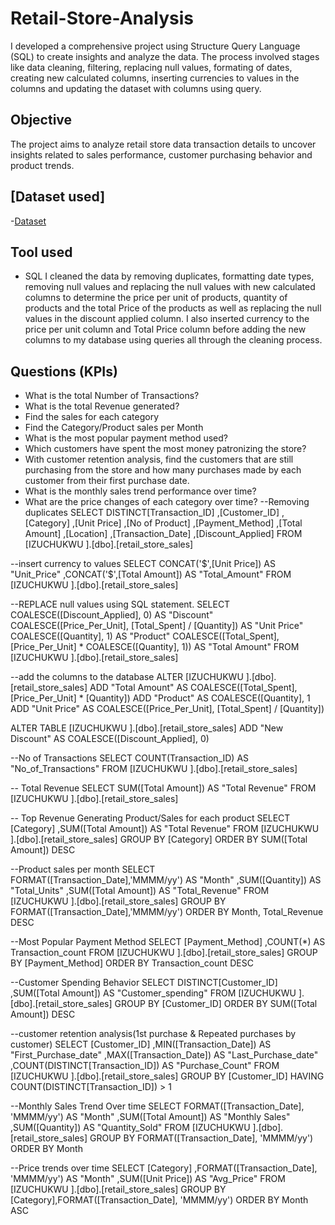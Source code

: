 # Retail-Store-Analysis
I developed a comprehensive project using Structure Query Language (SQL) to create insights and analyze the data. The process involved stages like data cleaning, filtering, replacing null values, formating of dates, creating new calculated columns, inserting currencies to values in the columns and updating the dataset with columns using query.
## Objective
The project aims to analyze retail store data transaction details to uncover insights related to sales performance, customer purchasing behavior and product trends.
## [Dataset used]
-<a href= "https://github.com/Slyomeye/Retail-Store-Analysis/blob/main/retail_store_sales.csv">Dataset</a>
 ## Tool used 
-	SQL
I cleaned the data by removing duplicates, formatting date types, removing null values and replacing the null values with new calculated columns to determine the price per unit of products, quantity of products and the total Price of the products as well as replacing the null values in the discount applied column. I also inserted currency to the price per unit column and Total Price column before adding the new columns to my database using queries all through the cleaning process.

## Questions (KPIs)
-	What is the total Number of Transactions?
-	What is the total Revenue generated?
-	Find the sales for each category
-	Find the Category/Product sales per Month
-	What is the most popular payment method used?
-	Which customers have spent the most money patronizing the store?
-	With customer retention analysis, find the customers that are still purchasing from the store and how many purchases made by each customer from their first purchase date.
-	What is the monthly sales trend performance over time?
-	What are the price changes of each category over time?
--Removing duplicates
SELECT DISTINCT[Transaction_ID]
      ,[Customer_ID]
      ,[Category]
	  ,[Unit Price]
	  ,[No of Product]
      ,[Payment_Method]
	  ,[Total Amount]
      ,[Location]
      ,[Transaction_Date]
      ,[Discount_Applied]
  FROM [IZUCHUKWU ].[dbo].[retail_store_sales]

  --insert currency to values
  SELECT CONCAT('$',[Unit Price]) AS "Unit_Price"
       ,CONCAT('$',[Total Amount]) AS "Total_Amount"
  FROM [IZUCHUKWU ].[dbo].[retail_store_sales]

  --REPLACE null values using SQL statement.
SELECT
 COALESCE([Discount_Applied], 0) AS "Discount"
 COALESCE([Price_Per_Unit], [Total_Spent] / [Quantity]) AS "Unit Price"
 COALESCE([Quantity], 1) AS "Product"
 COALESCE([Total_Spent], [Price_Per_Unit] * COALESCE([Quantity], 1)) AS "Total Amount"
  FROM [IZUCHUKWU ].[dbo].[retail_store_sales]

  --add the columns to the  database
  ALTER [IZUCHUKWU ].[dbo].[retail_store_sales]
  ADD "Total Amount" AS COALESCE([Total_Spent], [Price_Per_Unit] * [Quantity])
  ADD "Product" AS COALESCE([Quantity], 1 
  ADD "Unit Price" AS COALESCE([Price_Per_Unit], [Total_Spent] / [Quantity]) 
    

  ALTER TABLE [IZUCHUKWU ].[dbo].[retail_store_sales]
  ADD "New Discount" AS COALESCE([Discount_Applied], 0) 

--No of Transactions
 SELECT COUNT(Transaction_ID) AS "No_of_Transactions"
  FROM  [IZUCHUKWU ].[dbo].[retail_store_sales] 

-- Total Revenue
SELECT SUM([Total Amount]) AS "Total Revenue"
  FROM [IZUCHUKWU ].[dbo].[retail_store_sales]


  -- Top Revenue Generating Product/Sales for each product
  SELECT [Category]
        ,SUM([Total Amount]) AS "Total Revenue"
 FROM [IZUCHUKWU ].[dbo].[retail_store_sales]
  GROUP BY [Category]
  ORDER BY SUM([Total Amount]) DESC

  --Product sales per month
  SELECT FORMAT([Transaction_Date],'MMMM/yy') AS "Month"
		,SUM([Quantity]) AS "Total_Units"
		,SUM([Total Amount]) AS "Total_Revenue"
	FROM  [IZUCHUKWU ].[dbo].[retail_store_sales]
	GROUP BY FORMAT([Transaction_Date],'MMMM/yy')
	ORDER BY Month, Total_Revenue DESC

  --Most Popular Payment Method
  SELECT [Payment_Method]
        ,COUNT(*) AS Transaction_count
  FROM  [IZUCHUKWU ].[dbo].[retail_store_sales]
  GROUP BY [Payment_Method]
  ORDER BY Transaction_count DESC

 
  --Customer Spending Behavior
  SELECT DISTINCT[Customer_ID]
        ,SUM([Total Amount]) AS "Customer_spending"
 FROM [IZUCHUKWU ].[dbo].[retail_store_sales]
 GROUP BY [Customer_ID]
 ORDER BY SUM([Total Amount]) DESC

 --customer retention analysis(1st purchase & Repeated purchases by customer)
 SELECT [Customer_ID]
       ,MIN([Transaction_Date]) AS "First_Purchase_date"
	   ,MAX([Transaction_Date]) AS "Last_Purchase_date"
	   ,COUNT(DISTINCT[Transaction_ID]) AS "Purchase_Count"
  FROM [IZUCHUKWU ].[dbo].[retail_store_sales]
  GROUP BY [Customer_ID]
  HAVING COUNT(DISTINCT[Transaction_ID]) > 1


  
 --Monthly Sales Trend Over time
 SELECT FORMAT([Transaction_Date], 'MMMM/yy') AS "Month"
       ,SUM([Total Amount]) AS "Monthly Sales"
	   ,SUM([Quantity]) AS "Quantity_Sold"
 FROM [IZUCHUKWU ].[dbo].[retail_store_sales]
 GROUP BY FORMAT([Transaction_Date], 'MMMM/yy')
 ORDER BY Month

 --Price trends over time
 SELECT [Category]
	   ,FORMAT([Transaction_Date], 'MMMM/yy') AS "Month"
	   ,SUM([Unit Price]) AS "Avg_Price" 
	FROM [IZUCHUKWU ].[dbo].[retail_store_sales]
	GROUP BY [Category],FORMAT([Transaction_Date], 'MMMM/yy') 
	ORDER BY Month ASC
